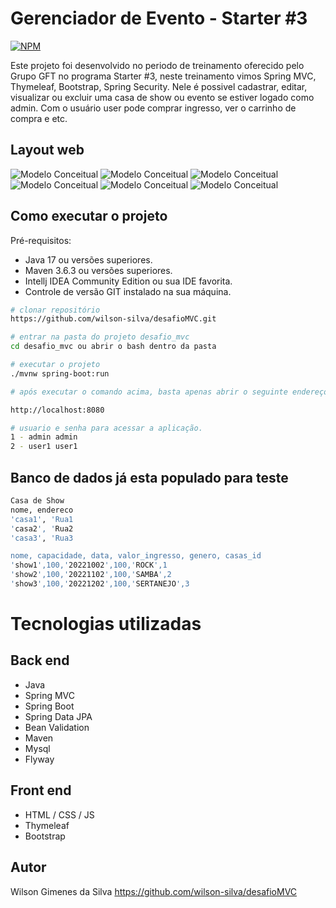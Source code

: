 # Gerenciador de Evento - Starter #3
[![NPM](https://img.shields.io/npm/l/react)](https://github.com/wilson-silva/desafioMVC/blob/main/LICENSE)

Este projeto foi desenvolvido no periodo de treinamento oferecido pelo Grupo GFT no programa
Starter #3, neste treinamento vimos Spring MVC, Thymeleaf, Bootstrap, Spring Security.
Nele é possivel cadastrar, editar, visualizar ou excluir uma casa de show ou evento se estiver logado como admin.
Com o usuário user pode comprar ingresso, ver o carrinho de compra e etc.

## Layout web

![Modelo Conceitual](https://github.com/wilson-silva/desafioMVC/blob/main/tela1.png)
![Modelo Conceitual](https://github.com/wilson-silva/desafioMVC/blob/main/tela2.png)
![Modelo Conceitual](https://github.com/wilson-silva/desafioMVC/blob/main/tela3.png)
![Modelo Conceitual](https://github.com/wilson-silva/desafioMVC/blob/main/tela4.png)
![Modelo Conceitual](https://github.com/wilson-silva/desafioMVC/blob/main/tela5.png)
![Modelo Conceitual](https://github.com/wilson-silva/desafioMVC/blob/main/tela6.png)

## Como executar o projeto

Pré-requisitos: 

* Java 17 ou versões superiores.
* Maven 3.6.3 ou versões superiores.
* Intellj IDEA Community Edition ou sua IDE favorita.
* Controle de versão GIT instalado na sua máquina.

```bash
# clonar repositório
https://github.com/wilson-silva/desafioMVC.git

# entrar na pasta do projeto desafio_mvc
cd desafio_mvc ou abrir o bash dentro da pasta

# executar o projeto
./mvnw spring-boot:run

# após executar o comando acima, basta apenas abrir o seguinte endereço e visualizar a execução do projeto

http://localhost:8080

# usuario e senha para acessar a aplicação.
1 - admin admin
2 - user1 user1

```

## Banco de dados já esta populado para teste

```bash
Casa de Show
nome, endereco
'casa1', 'Rua1
'casa2', 'Rua2
'casa3', 'Rua3

nome, capacidade, data, valor_ingresso, genero, casas_id
'show1',100,'20221002',100,'ROCK',1
'show2',100,'20221102',100,'SAMBA',2
'show3',100,'20221202',100,'SERTANEJO',3
```

# Tecnologias utilizadas

## Back end
- Java
- Spring MVC
- Spring Boot
- Spring Data JPA
- Bean Validation
- Maven
- Mysql
- Flyway

## Front end
- HTML / CSS / JS
- Thymeleaf
- Bootstrap


## Autor
Wilson Gimenes da Silva
https://github.com/wilson-silva/desafioMVC
